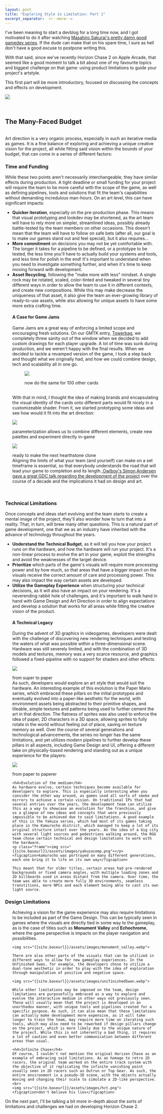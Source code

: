 ```yaml
---
layout: post
title: "Exploring Style in Limitation: Part 1"
excerpt_separator:  <!--more-->
---
```


 I've been meaning to start a devblog for a long time now, and I got motivated to do it after watching [Masahiro Sakurai's pretty damn good gamedev series]. If the dude can make that on his spare time, I sure as hell don't have a good excuse to postpone writing this.

With that said, since we've recently Horizon Chase 2 on Apple Arcade, that seemed like a good moment to talk a bit about one of my favourite topics and biggest challenge on that game: using product limitations to guide your project's artstyle.

This first part will be more introductory, focused on discussing the concepts and effects on development.

<p class="frame"><img src="{{site.baseurl}}/assets/images/yakuza.webp" style="max-width:80%"></p>

<!--more-->
<br>
<h2>The Many-Faced Budget</h2>
<br>
Art direction is a very organic process, especially in such an iterative media as games. It is a fine balance of exploring and achieving a unique creative vision for the project, all while fitting said vision within the bounds of your budget, that can come in a series of different factors:

<h3>Time and Funding</h3>
While these two points aren't necessarily interchangeable, they have similar effects during production. A tight deadline or small funding for your project will require the team to be more careful with the scope of the game, as well as defining pipelines, tools and solutions that fit the team's capabilities without demanding incredulous man-hours. On an art level, this can have significant impacts:

<ul>
    <li><b>Quicker iteration</b>, especially on the pre-production phase. This means that visual prototyping and lookdev may be shortened, as the art team will have to rely more on simpler, streamlined ideas, possibly already battle-tested by the team members on other occasions. This doesn't mean that the team will have to follow on safe bets (after all, our goal is to make our games stand out and feel special), but it also requires...</li>
    <li><b>More commitment</b> on decisions you may not be yet comfortable with. The longer it takes for a pipeline to be defined, or a prototype to be tested, the less time you'll have to actually build your systems and tools, and less time for polish in the end! It's important to understand when you need to investigate something further, and when it's time to keep moving forward with development.</li>
    <li><b>Asset Recycling</b>, following the "make more with less" mindset. A single rock may be rotated, scaled, color-tinted and tweaked in several tiny different ways in order to allow the team to use it in different contexts, and create new compositions. While this may make decrease the uniqueness of that asset, it also give the team an ever-growing library of ready-to-use assets, while also allowing for unique assets to have some more extra crafting time.</li>
    <h4> A Case for Game Jams </h4>
    Game Jams are a great way of enforcing a limited scope and encouraging fresh solutions. On our GMTK entry, <a href= "https://matheuscunegato.itch.io/towerbag">Towerbag</a>, we completely threw sanity out of the window when we decided to add custom drawings for each player upgrade. A lot of time was sunk during production, and we weren't happy with the final results. When we decided to tackle a revamped version of the game, I took a step back and thought what we originally had, and how we could combine design, tech and scalability all in one go.
    <figure>
    <p class="frame"><img src="{{site.baseurl}}/assets/images/towerbag_comparison.png"></p>
    <figcaption>now do the same for 100 other cards</figcaption></figure>
    <br>
    With that in mind, I thought the idea of making brands and encapsulating the visual identity of the cards onto different parts would fit nicely in a customizeable shader. From it, we started prototyping some ideas and see how would it fit into the art direction:
    <p class="frame"><img src="{{site.baseurl}}/assets/images/towerbag_customization.png"></p>
    <figcaption>parameterization allows us to combine different elements, create new palettes and experiment directly in-game</figcaption>
    <p class="framePixel"><img src="{{site.baseurl}}/assets/images/cardsExample.gif"></p>
    <figcaption>ready to make the next hearthstone clone</figcaption>
    Aligning the limits of what your team (and yourself) can make on a set timeframe is essential, so that everybody understands the road that will lead your game to completion and its length.<a href= "https://www.youtube.com/watch?v=GxvIkLsyCso"> Owlboy's Simon Andersen gave a great GDC talk regarding the development of the project</a> over the course of a decade and the implications it had on design and art.
    <br>

</ul>
<br>
<h3>Technical Limitations</h3>
Once concepts and ideas start evolving and the team starts to create a mental image of the project, they'll also wonder how to turn that into a reality. That, in turn, will brew many other questions. This is a natural part of game development, one that we as an industry have inherited with the advance of technology throughout the years.
<br>
<ul>
    <li><b>Understand the Technical Budget</b>, as it will tell you how your project runs on the hardware, and how the hardware will run your project. It's a non-linear process to evolve the art in your game, exploit the strengths and avoid the weaknesses of the target device.</li> 
    <li><b>Prioritize</b> which parts of the game's visuals will require more processing power and by how much, so that areas that have a bigger impact on the visuals receive the correct amount of care and processing power. This may also impact the way certain assets are developed.</li>
    <li><b>Utilize the Gameplay Experience</b> when structuring your technical decisions, as it will also have an impact on your rendering. It's a neverending rabbit hole of challenges, and it's important to walk hand in hand with Game Design and Art Direction in order to align expectations and develop a solution that works for all areas while fitting the creative vision of the product.</li>
    <h4> A Technical Legacy</h4>
    During the advent of 3D graphics in videogames, developers were dealt with the challenge of discovering new rendering techniques and testing the waters of what was possible within a three-dimensional scene. Hardware was still severely limited, and with the combination of 3D models and textures, memory was a very scarce resource, and graphics followed a fixed-pipeline with no support for shaders and other effects.
    <p class="frame"><img src="{{site.baseurl}}/assets/images/paper_mario.png"></p>
    <figcaption>from super to paper </figcaption>
    As such, developers would explore an art style that would suit the hardware. An interesting example of this evolution is the Paper Mario series, which embraced these pillars on the initial prototypes and eventually evolved into a paper-like aesthetic for the world, with environment assets being abstracted to their primitive shapes, and tileable, simple textures and patterns being used to further cement the art in that direction. The flatness of sprites was also used to enforce the idea of paper, 2D characters in a 3D space, allowing sprites to fully rotate in the world without feeling out of place, saving on texture memory as well. Over the course of several generations and technological advancements, the series no longer has the same limitations, and yet utilizes modern pipelines to further develop these pillars in all aspects, including Game Design and UI, offering a different take on physically-based rendering and standing out as a unique experience for the players:
    <p class="frame"><img src="{{site.baseurl}}/assets/images/paper-mario-the-origami-king.jpg"></p>
    <figcaption>from paper to paperer </figcaption>
    
    <h4>Evolution of the medium</h4>
    As hardware evolve, certain techniques become available for developers to explore. This is especially interesting when you consider the other way around, as games used all sorts of smoke and mirrors to achieve a certain vision. On traditional IPs that had several entries over the years, the development team can utilize this as a way to showcase an evolution for the franchise, and give us a glimpse of new ideas and concepts that were previously impossible to be achieved due to said limitations. A good example of this is the Yakuza series, which had most of its games taking place in the Kamurocho district, which managed to keep a lot of its original structure intact over the years. As the idea of a big city with several light sources and pedestrians walking around, the RGG team chose certain technical and design limitations to work with the hardware. 
    <p class="frame"><img src="{{site.baseurl}}/assets/images/yakuzacomp.png"></p>
    <figcaption>kamurocho was portrayed on many different generations, each one bring it to life on its own way</figcaption>

    This meant that for older titles, certain areas had pre-rendered backgrounds or fixed camera angles, with multiple loading zones and 2D billboards used in areas distant from the camera. Over time, the team was able to create more fully 3D environments, seamless transtitions, more NPCs and each element being able to cast its own light source.

</ul>

<h3>Design Limitations</h3>
<ul>
    Achieving a vision for the game experience may also require limitations to be included as part of the Game Design. This can be typically seen in games where the visuals are directly tied in some way to the gameplay, as is the case of titles such as <b>Monument Valley</b> and <b>Echochrome</b>, where the game perspective is impacts on the player navigation and possibilities.

    <img src="{{site.baseurl}}/assets/images/monument_valley.webp">

    There are also other parts of the visuals that can be utilized in different ways to allow for new gameplay experiences. In the Unfinished Swan, for example, the developers chose to utilize a dual-tone aesthetic in order to play with the idea of exploration through manipulation of positive and negative space.

    <img src="{{site.baseurl}}/assets/images/unifinishedSwan.webp">

    While other limitations may be imposed on the team, design limitations are purposefully embraced as a way to explore and evolve the interactive medium in other ways not previously seen. These will usually mean that the project is developed in an unorthodox manner, with unique tools and pipelines created for a specific purpose. As such, it can also mean that these limitations can actually make development more expensive, as it will take longer to train the team, may require more time on iterating such tools, which may also need to be reworked if design pillars change on the project, which is more likely due to the unique nature of the project. While this is not inherently a bad thing, it requires a lot of caution and even better communication between different areas than usual.

    <h4>Infinite Chase</h4>
    Of course, I couldn't not mention the original Horizon Chase as an example of embracing said limitations. As an homage to retro 2D racers, the original team worked on the entire track system with the objective of it replicating the infinite vanishing point usually seen in 2D racers such as Outrun or Top Gear. As such, the entire environment is a pseudo-3D scene, with the objects actually moving and changing their scale to simulate a 2D-like perspective.
    <br>
    <img src="{{site.baseurl}}/assets/images/hct.png">
    <figcaption>don't believe his lies</figcaption>
</ul>

On the next part, I'll be talking a bit more in-depth about the sorts of limitations and challenges we had on developing Horizon Chase 2.


[Masahiro Sakurai's pretty damn good gamedev series]: https://www.youtube.com/c/sora_sakurai_en